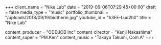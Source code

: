 +++
client_name = "Nike Lab"
date = "2019-06-06T07:29:45+00:00"
draft = false
media_type = "music"
portfolio_thumbnail = "/uploads/2018/09/19/biotherm.jpg"
youtube_id = "h3FE-Lud2h0"
title = "Nike Lab"

content_producer = "ODDJOB Inc"
content_director = "Kenji Nakashima"
content_super = "PM.Ken"
content_music = "Takaya Takumi, Com.A"
+++
